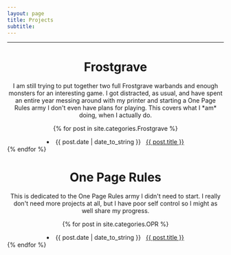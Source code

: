 ```yaml
---
layout: page
title: Projects
subtitle: 
---
```


---

<style>
h1 {
   text-align: center;
}

li {
	text-align: center;
}

p {
	text-align: center;
}

</style>

<h1>Frostgrave</h1>

<p> 
I am still trying to put together two full Frostgrave warbands and enough monsters for an interesting game. I got distracted, as usual, and have spent an entire year messing around with my printer and starting a One Page Rules army I don't even have plans for playing. This covers what I *am* doing, when I actually do. 
</p>


{% for post in site.categories.Frostgrave %}
 <li><span>{{ post.date | date_to_string }}</span> &nbsp; <a href="{{ post.url }}">{{ post.title }}</a></li>
{% endfor %}

<h1>One Page Rules</h1>

<p>This is dedicated to the One Page Rules army I didn't need to start. I really don't need more projects at all, but I have poor self control so I might as well share my progress. </p>

{% for post in site.categories.OPR %}
 <li><span>{{ post.date | date_to_string }}</span> &nbsp; <a href="{{ post.url }}">{{ post.title }}</a></li>
{% endfor %}

